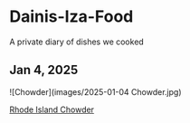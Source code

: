# Dainis-Iza-Food
A private diary of dishes we cooked

## Jan 4, 2025

![Chowder](images/2025-01-04 Chowder.jpg)

[Rhode Island Chowder](![Chowder](https://www.seriouseats.com/dairy-free-rhode-island-clam-chowder-recipe)
)

